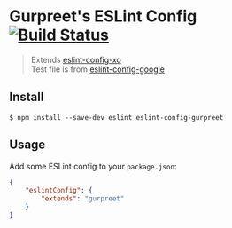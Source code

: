 # Gurpreet's ESLint Config [![Build Status](https://img.shields.io/travis/gurpreetatwal/eslint-config-gurpreet.svg?style=flat-square)](https://travis-ci.org/gurpreetatwal/eslint-config-gurpreet)

> Extends [eslint-config-xo](https://github.com/sindresorhus/eslint-config-xo)<br>
> Test file is from [eslint-config-google](https://github.com/google/eslint-config-google/) 

## Install

```
$ npm install --save-dev eslint eslint-config-gurpreet
```


## Usage

Add some ESLint config to your `package.json`:

```json
{
	"eslintConfig": {
		"extends": "gurpreet"
	}
}
```

